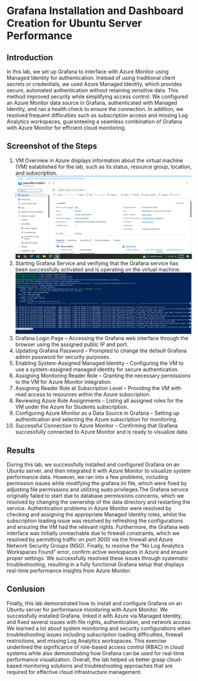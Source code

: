 # Grafana Installation and Dashboard Creation for Ubuntu Server Performance
## Introduction
In this lab, we set up Grafana to interface with Azure Monitor using Managed Identity for authentication. Instead of using traditional client secrets or credentials, we used Azure Managed Identity, which provides secure, automated authentication without retaining sensitive data. This method improved security while simplifying access control. We configured an Azure Monitor data source in Grafana, authenticated with Managed Identity, and ran a health check to ensure the connection. In addition, we resolved frequent difficulties such as subscription access and missing Log Analytics workspaces, guaranteeing a seamless combination of Grafana with Azure Monitor for efficient cloud monitoring.
## Screenshot of the Steps
1. VM Overview in Azure displays information about the virtual machine (VM) established for the lab, such as its status, resource group, location, and subscription.
![Screenshot 1](screenshot1.PNG)
2. Starting Grafana Service and verifying that the Grafana service has been successfully activated and is operating on the virtual machine.
![Screenshot 2](screenshot2.PNG)
4. Grafana Login Page – Accessing the Grafana web interface through the browser using the assigned public IP and port.
5. Updating Grafana Password – Prompted to change the default Grafana admin password for security purposes.
6. Enabling System-Assigned Managed Identity – Configuring the VM to use a system-assigned managed identity for secure authentication.
7. Assigning Monitoring Reader Role – Granting the necessary permissions to the VM for Azure Monitor integration.
8. Assigning Reader Role at Subscription Level – Providing the VM with read access to resources within the Azure subscription.
9. Reviewing Azure Role Assignments – Listing all assigned roles for the VM under the Azure for Students subscription.
10. Configuring Azure Monitor as a Data Source in Grafana – Setting up authentication and selecting the Azure subscription for monitoring.
11. Successful Connection to Azure Monitor – Confirming that Grafana successfully connected to Azure Monitor and is ready to visualize data.
## Results
During this lab, we successfully installed and configured Grafana on an Ubuntu server, and then integrated it with Azure Monitor to visualize system performance data. However, we ran into a few problems, including permission issues while modifying the grafana.ini file, which were fixed by adjusting file permissions and utilizing sudo privileges.The Grafana service originally failed to start due to database permissions concerns, which we resolved by changing the ownership of the data directory and restarting the service.  Authentication problems in Azure Monitor were resolved by checking and assigning the appropriate Managed Identity roles, whilst the subscription loading issue was resolved by refreshing the configurations and ensuring the VM had the relevant rights.  Furthermore, the Grafana web interface was initially unreachable due to firewall constraints, which we resolved by permitting traffic on port 3000 via the firewall and Azure Network Security Groups (NSG).  Finally, to resolve the "No Log Analytics Workspaces Found" error, confirm active workspaces in Azure and ensure proper settings. We successfully resolved these issues through systematic troubleshooting, resulting in a fully functional Grafana setup that displays real-time performance insights from Azure Monitor.
## Conlusion
Finally, this lab demonstrated how to install and configure Grafana on an Ubuntu server for performance monitoring with Azure Monitor.  We successfully installed Grafana, linked it with Azure via Managed Identity, and fixed several issues with file rights, authentication, and network access.  We learned a lot about system monitoring and security configurations when troubleshooting issues including subscription loading difficulties, firewall restrictions, and missing Log Analytics workspaces.  This exercise underlined the significance of role-based access control (RBAC) in cloud systems while also demonstrating how Grafana can be used for real-time performance visualization.  Overall, the lab helped us better grasp cloud-based monitoring solutions and troubleshooting approaches that are required for effective cloud infrastructure management.









 

